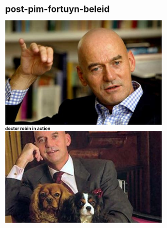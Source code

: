 # post-pim-fortuyn-beleid
![](https://github.com/nondejus/post-pim-fortuyn-beleid/blob/main/ArtBoard%20Image%20(223).jpg)
**doctor robin in action**
![](https://github.com/nondejus/post-pim-fortuyn-beleid/blob/main/ArtBoard%20Image%20(224).jpg)
